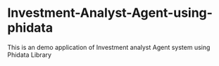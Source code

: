 # Investment-Analyst-Agent-using-phidata
This is an demo application of Investment analyst Agent system using Phidata Library
